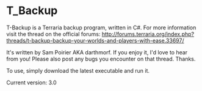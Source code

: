 # T_Backup
T-Backup is a Terraria backup program, written in C#. For more information visit the thread on the official forums:
http://forums.terraria.org/index.php?threads/t-backup-backup-your-worlds-and-players-with-ease.33697/

It's written by Sam Poirier AKA darthmorf.
If you enjoy it, I'd love to hear from you!
Please also post any bugs you encounter on that thread. Thanks.

To use, simply download the latest executable and run it.

Current version: 3.0